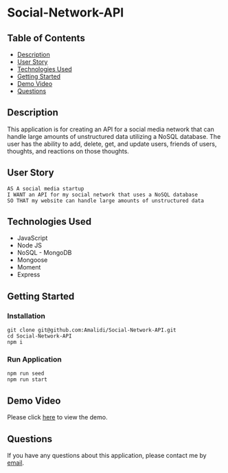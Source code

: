 # Social-Network-API

## Table of Contents

- [Description](#description)
- [User Story](#user-story)
- [Technologies Used](#technologies-used)
- [Getting Started](#getting-started)
- [Demo Video](#demo-video)
- [Questions](#questions)

## Description

This application is for creating an API for a social media network that can handle large amounts of unstructured data utilizing a NoSQL database. The user has the ability to add, delete, get, and update users, friends of users, thoughts, and reactions on those thoughts.

## User Story

```
AS A social media startup
I WANT an API for my social network that uses a NoSQL database
SO THAT my website can handle large amounts of unstructured data
```

## Technologies Used

- JavaScript
- Node JS
- NoSQL - MongoDB
- Mongoose
- Moment
- Express

## Getting Started

### Installation

```
git clone git@github.com:Amalidi/Social-Network-API.git
cd Social-Network-API
npm i
```

### Run Application

```
npm run seed
npm run start
```

## Demo Video

Please click [here](https://drive.google.com/file/d/1dS-a5njs0zTnbT0kjaeVOUAxBugtdyRl/view) to view the demo.

## Questions

If you have any questions about this application, please contact me by [email](mailto:A.idi12@outlook.com).
